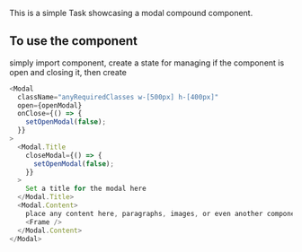 This is a simple Task showcasing a modal compound component.

## To use the component

simply import component, create a state for managing if the component is open and closing it, then create

<!-- code block -->

```javascript
<Modal
  className="anyRequiredClasses w-[500px] h-[400px]"
  open={openModal}
  onClose={() => {
    setOpenModal(false);
  }}
>
  <Modal.Title
    closeModal={() => {
      setOpenModal(false);
    }}
  >
    Set a title for the modal here
  </Modal.Title>
  <Modal.Content>
    place any content here, paragraphs, images, or even another component.
    <Frame />
  </Modal.Content>
</Modal>
```
